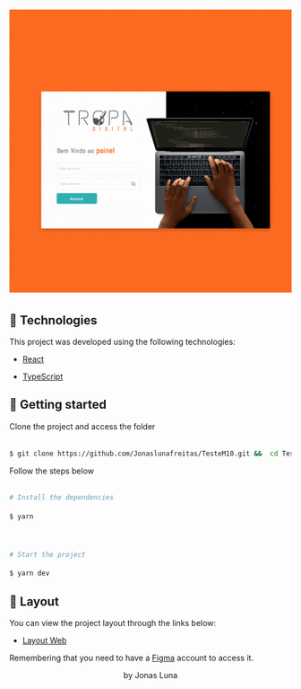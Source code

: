 <h1  align="center">

<img  alt="M10"  title="Podcastr"  src="https://github.com/Jonaslunafreitas/TesteM10/blob/master/Design%20sem%20nome%20(4).gif" />
                                       
</h1>

## 🧪 Technologies

  

This project was developed using the following technologies:

  

- [React](https://reactjs.org)

- [TypeScript](https://www.typescriptlang.org/)

  

## 🚀 Getting started

  

Clone the project and access the folder

  

```bash

$ git clone https://github.com/Jonaslunafreitas/TesteM10.git &&  cd TesteM10

```

  

Follow the steps below

```bash

# Install the dependencies

$ yarn

  

# Start the project

$ yarn dev

```

  

## 🔖 Layout

  

You can view the project layout through the links below:

  

- [Layout Web](https://www.figma.com/proto/ocGMjVCggf3LGftjTn3XMH/Layout-Front-End?node-id=0%3A1)

  

Remembering that you need to have a [Figma](http://figma.com/) account to access it.


<p align="center"> by Jonas Luna</p>
